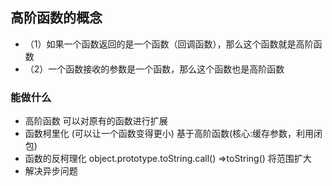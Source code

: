 ## 高阶函数的概念
- （1）如果一个函数返回的是一个函数（回调函数），那么这个函数就是高阶函数
- （2）一个函数接收的参数是一个函数，那么这个函数也是高阶函数
### 能做什么
- 高阶函数 可以对原有的函数进行扩展
- 函数柯里化 (可以让一个函数变得更小) 基于高阶函数(核心:缓存参数，利用闭包)
- 函数的反柯理化 object.prototype.toString.call()  =>toString() 将范围扩大
- 解决异步问题
